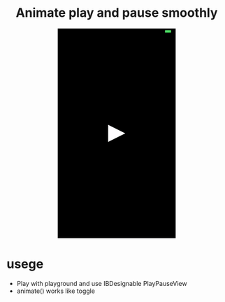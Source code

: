 # <h1 align="center">Animate play and pause smoothly</h1>
<p align="center">
  <img src="demo.gif"/>
</p>
 
 <h1> usege </h1>
 <ul>
  <li>Play with playground and use IBDesignable PlayPauseView</li>
  <li>animate() works like toggle</li>
 </ul>
